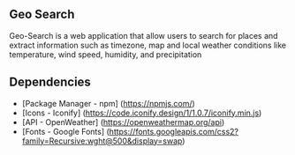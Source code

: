 ## Geo Search
<p>Geo-Search is a web application that allow users to search for places and extract information such as timezone, map and local weather conditions like temperature, wind speed, humidity, and precipitation<p>
  
## Dependencies
* [Package Manager - npm] (https://npmjs.com/)
* [Icons - Iconify] (https://code.iconify.design/1/1.0.7/iconify.min.js)
* [API - OpenWeather] (https://openweathermap.org/api)
* [Fonts - Google Fonts] (https://fonts.googleapis.com/css2?family=Recursive:wght@500&display=swap)
